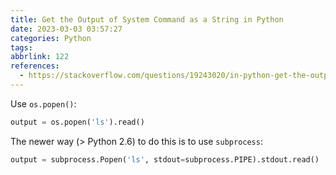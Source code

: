 ```yaml
---
title: Get the Output of System Command as a String in Python
date: 2023-03-03 03:57:27
categories: Python
tags:
abbrlink: 122
references:
  - https://stackoverflow.com/questions/19243020/in-python-get-the-output-of-system-command-as-a-string
---
```

Use `os.popen()`:

```python
output = os.popen('ls').read()
```

The newer way (> Python 2.6) to do this is to use `subprocess`:

```python
output = subprocess.Popen('ls', stdout=subprocess.PIPE).stdout.read()
```
